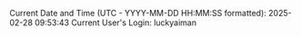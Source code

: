 Current Date and Time (UTC - YYYY-MM-DD HH:MM:SS formatted): 2025-02-28 09:53:43
Current User's Login: luckyaiman
